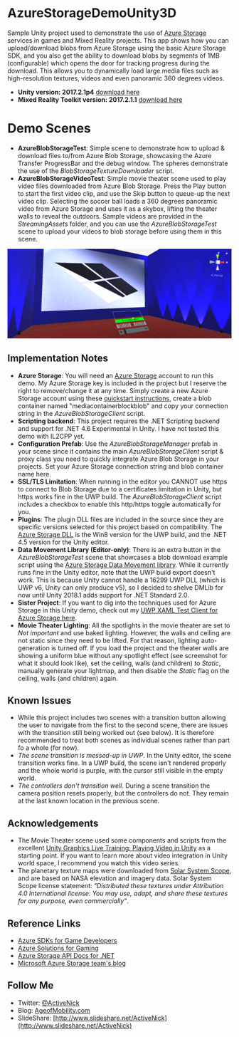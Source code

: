 # AzureStorageDemoUnity3D
Sample Unity project used to demonstrate the use of [Azure Storage](https://azure.microsoft.com/services/storage/) services in games and Mixed Reality projects. This app shows how you can upload/download blobs from Azure Storage using the basic Azure Storage SDK, and you also get the ability to download blobs by segments of 1MB (configurable) which opens the door for tracking progress during the download. This allows you to dynamically load large media files such as high-resolution textures, videos and even panoramic 360 degrees videos.

* **Unity version: 2017.2.1p4** [download here](https://beta.unity3d.com/download/1992a1ed2d78/UnityDownloadAssistant-2017.2.1p4.exe?_ga=2.144542141.908717835.1519654169-26152681.1510325491)
* **Mixed Reality Toolkit version: 2017.2.1.1** [download here](https://github.com/Microsoft/MixedRealityToolkit-Unity/releases/tag/2017.2.1.1)

# Demo Scenes

* **AzureBlobStorageTest**: Simple scene to demonstrate how to upload & download files to/from Azure Blob Storage, showcasing the Azure Transfer ProgressBar and the debug window. The spheres demonstrate the use of the *BlobStorageTextureDownloader* script.
* **AzureBlobStorageVideoTest**: Simple movie theater scene used to play video files downloaded from Azure Blob Storage. Press the Play button to start the first video clip, and use the Skip button to queue-up the next video clip. Selecting the soccer ball loads a 360 degrees panoramic video from Azure Storage and uses it as a skybox, lifting the theater walls to reveal the outdoors. Sample videos are provided in the *StreamingAssets* folder, and you can use the *AzureBlobStorageTest* scene to upload your videos to blob storage before using them in this scene.

![Movie Theater Demo Scene](Screenshots/MovieTheaterSceneView01.PNG)

## Implementation Notes

* **Azure Storage**: You will need an [Azure Storage](https://azure.microsoft.com/services/storage/) account to run this demo. My Azure Storage key is included in the project but I reserve the right to remove/change it at any time. Simply create a new Azure Storage account using these [quickstart instructions](https://docs.microsoft.com/en-us/azure/storage/blobs/storage-quickstart-blobs-portal), create a blob container named "mediacontainerblockblob" and copy your connection string in the *AzureBlobStorageClient* script.
* **Scripting backend**: This project requires the .NET Scripting backend and support for .NET 4.6 Experimental in Unity. I have not tested this demo with IL2CPP yet.
* **Configuration Prefab**: Use the *AzureBlobStorageManager* prefab in your scene since it contains the main *AzureBlobStorageClient* script & proxy class you need to quickly integrate Azure Blob Storage in your projects. Set your Azure Storage connection string and blob container name here.
* **SSL/TLS Limitation**: When running in the editor you CANNOT use https to connect to Blob Storage due to a certificates limitation in Unity, but https works fine in the UWP build. The *AzureBlobStorageClient* script includes a checkbox to enable this http/https toggle automatically for you.
* **Plugins**: The plugin DLL files are included in the source since they are specific versions selected for this project based on compatibility. The [Azure Storage DLL](https://www.nuget.org/packages/WindowsAzure.Storage/) is the Win8 version for the UWP build, and the .NET 4.5 version for the Unity editor.
* **Data Movement Library (Editor-only)**: There is an extra button in the *AzureBlobStorageTest* scene that showcases a blob download example script using the [Azure Storage Data Movement library](https://www.nuget.org/packages/Microsoft.Azure.Storage.DataMovement). While it currently runs fine in the Unity editor, note that the UWP build export doesn't work. This is because Unity cannot handle a 16299 UWP DLL (which is UWP v6, Unity can only produce v5), so I decided to shelve DMLib for now until Unity 2018.1 adds support for .NET Standard 2.0.
* **Sister Project**: If you want to dig into the techniques used for Azure Storage in this Unity demo, check out my [UWP XAML Test Client for Azure Storage here](https://github.com/ActiveNick/AzStorageDataMovementTest).
* **Movie Theater Lighting**: All the spotlights in the movie theater are set to *Not important* and use baked lighting. However, the walls and ceiling are not static since they need to be lifted. For that reason, lighting auto-generation is turned off. If you load the project and the theater walls are showing a uniform blue without any spotlight effect (see screenshot for what it should look like), set the ceiling, walls (and children) to *Static*, manually generate your lightmap, and then disable the *Static* flag on the ceiling, walls (and children) again.

## Known Issues

* While this project includes two scenes with a transition button allowing the user to navigate from the first to the second scene, there are issues with the transition still being worked out (see below). It is therefore recommended to treat both scenes as individual scenes rather than part fo a whole (for now).
* *The scene transition is messed-up in UWP*. In the Unity editor, the scene transition works fine. In a UWP build, the scene isn't rendered properly and the whole world is purple, with the cursor still visible in the empty world.
* *The controllers don’t transition well*. During a scene transition the camera position resets properly, but the controllers do not. They remain at the last known location in the previous scene.

## Acknowledgements

* The Movie Theater scene used some components and scripts from the excellent [Unity Graphics Live Training: Playing Video in Unity](https://unity3d.com/learn/tutorials/topics/graphics/introduction-and-session-goals?playlist=17102) as a starting point. If you want to learn more about video integration in Unity world space, I recommend you watch this video series.
* The planetary texture maps were downloaded from [Solar System Scope](https://www.solarsystemscope.com/textures), and are based on NASA elevation and imagery data. Solar System Scope license statement: *"Distributed these textures under Attribution 4.0 International license: You may use, adapt, and share these textures for any purpose, even commercially"*.

## Reference Links
* [Azure SDKs for Game Developers](https://docs.microsoft.com/sandbox/gamedev/)
* [Azure Solutions for Gaming](https://azure.microsoft.com/solutions/gaming/)
* [Azure Storage API Docs for .NET](https://docs.microsoft.com/en-us/dotnet/api/overview/azure/storage?view=azure-dotnet)
* [Microsoft Azure Storage team's blog](http://blogs.msdn.com/b/windowsazurestorage/) 

## Follow Me
* Twitter: [@ActiveNick](http://twitter.com/ActiveNick)
* Blog: [AgeofMobility.com](http://AgeofMobility.com)
* SlideShare: [http://www.slideshare.net/ActiveNick](http://www.slideshare.net/ActiveNick)
